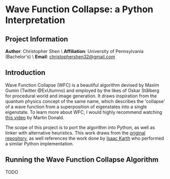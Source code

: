 # Wave Function Collapse: a Python Interpretation 
## Project Information
**Author**: Christopher Shen \\
**Affiliation**: University of Pennsylvania (Bachelor's) \\
**Email**: christophershen32@gmail.com

## Introduction
Wave Function Collapse (WFC) is a beautiful algorithm devised by Maxim Gumin (Twitter @ExUtumno) and employed by the likes of Oskar Stålberg for procedural world and image generation. It draws inspiration from the quantum physics concept of the same name, which describes the 'collapse' of a wave function from a superposition of eigenstates into a single eigenstate. To learn more about WFC, I would highly recommend watching [this video](https://www.youtube.com/watch?v=2SuvO4Gi7uY&ab_channel=MartinDonald) by Martin Donald.

The scope of this project is to port the algorithm into Python, as well as tinker with alternative heuristics. This work draws from the [original repository](https://github.com/mxgmn/WaveFunctionCollapse), as well references the work done by [Isaac Karth](https://github.com/ikarth/wfc_2019f) who performed a similar Python implementation.

## Running the Wave Function Collapse Algorithm
TODO